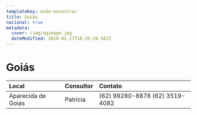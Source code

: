 ```yaml
---
templateKey: onde-encontrar
title: Goiás
nacional: true
metadata:
  cover: /img/ogimage.jpg
  dateModified: 2020-02-27T18:35:34.587Z
---
```

# Goiás

| Local              | Consultor | Contato                        |
| :----------------- | :-------- | :----------------------------- |
| Aparecida de Goiás | Patrícia  | (62) 99280-8878 (62) 3519-4082 |
